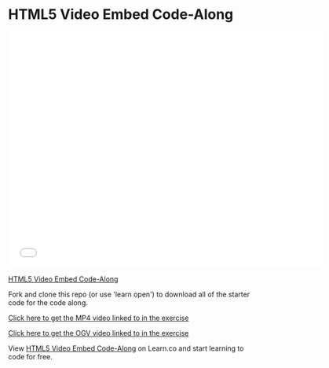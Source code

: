 # HTML5 Video Embed Code-Along

<iframe width="640" height="480" src="//www.youtube.com/embed/ymUxDt_mOxU?rel=0&modestbranding=1" frameborder="0" allowfullscreen></iframe>

<p><a href="https://www.youtube.com/watch?v=ymUxDt_mOxU">HTML5 Video Embed Code-Along</a></p>

Fork and clone this repo (or use 'learn open') to download all of the starter code for the code along.

[Click here to get the MP4 video linked to in the exercise](http://ironboard-curriculum-content.s3.amazonaws.com/front-end/lab-assets/real-estate.mp4)

[Click here to get the OGV video linked to in the exercise](http://ironboard-curriculum-content.s3.amazonaws.com/front-end/lab-assets/real-estate.ogv)

<p data-visibility='hidden'>View <a href='https://learn.co/lessons/html5-video-embed-code-along' title='HTML5 Video Embed Code-Along'>HTML5 Video Embed Code-Along</a> on Learn.co and start learning to code for free.</p>
